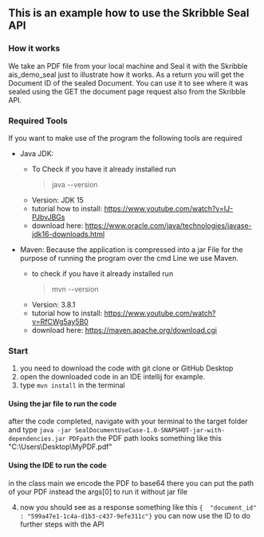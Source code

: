 ## This is an example how to use the Skribble Seal API
### How it works
We take an PDF file from your local machine and Seal it with the 
Skribble ais_demo_seal just to illustrate how it works. As a return you will get the 
Document ID of the sealed Document. You can use it to see where it was sealed
using the GET the document page request also from the Skribble API.

### Required Tools
If you want to make use of the program the following tools are required

- Java JDK:
    - To Check if you have it already installed run
      >java --version
    - Version: JDK 15
    - tutorial how to install: https://www.youtube.com/watch?v=IJ-PJbvJBGs
    - download here: https://www.oracle.com/java/technologies/javase-jdk16-downloads.html

- Maven: Because the application is compressed into a jar File for the purpose of running the program over the cmd Line we use Maven.
    - to check if you have it already installed run
      >mvn --version
    - Version: 3.8.1
    - tutorial how to install: https://www.youtube.com/watch?v=RfCWg5ay5B0
    - download here: https://maven.apache.org/download.cgi

### Start
1. you need to download the code with git clone or GitHub Desktop
2. open the downloaded code in an IDE intellij for example.
3. type `mvn install` in the terminal
#### Using the jar file to run the code
after the code completed, navigate with your terminal to the target folder and type `java -jar SealDocumentUseCase-1.0-SNAPSHOT-jar-with-dependencies.jar PDFpath` the PDF path looks something like this "C:\Users\Desktop\MyPDF.pdf"
#### Using the IDE to run the code
in the class main we encode the PDF to base64 there you can put the path of your PDF instead the args[0] to run it without jar file

4. now you should see as a response something like this `{  "document_id" : "599a47e1-1c4a-d1b3-c437-9efe311c"}` you can now use the ID to do further steps with the API



